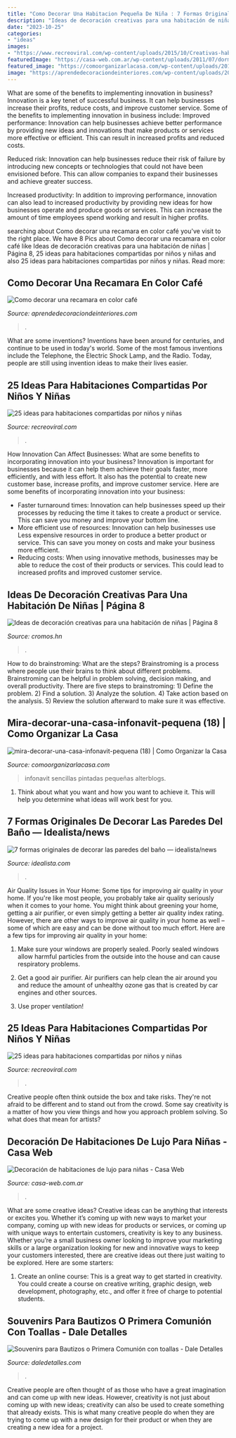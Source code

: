 ```yaml
---
title: "Como Decorar Una Habitacion Pequeña De Niña : 7 Formas Originales De Decorar Las Paredes Del Baño — Idealista/news"
description: "Ideas de decoración creativas para una habitación de niñas"
date: "2023-10-25"
categories:
- "ideas"
images:
- "https://www.recreoviral.com/wp-content/uploads/2015/10/Creativas-habitaciones-compartidas-por-niños-y-niñas-4.jpg"
featuredImage: "https://casa-web.com.ar/wp-content/uploads/2011/07/dormitorio-rosa-para-nena-moderno-elegante-400x300.jpg"
featured_image: "https://comoorganizarlacasa.com/wp-content/uploads/2017/05/mira-decorar-una-casa-infonavit-pequena-18.jpg"
image: "https://aprendedecoraciondeinteriores.com/wp-content/uploads/2016/10/Como-decorar-una-recamara-en-color-café-7.jpg"
---
```



What are some of the benefits to implementing innovation in business?
Innovation is a key tenet of successful business. It can help businesses increase their profits, reduce costs, and improve customer service. Some of the benefits to implementing innovation in business include: 
Improved performance: Innovation can help businesses achieve better performance by providing new ideas and innovations that make products or services more effective or efficient. This can result in increased profits and reduced costs. 

Reduced risk: Innovation can help businesses reduce their risk of failure by introducing new concepts or technologies that could not have been envisioned before. This can allow companies to expand their businesses and achieve greater success. 

Increased productivity: In addition to improving performance, innovation can also lead to increased productivity by providing new ideas for how businesses operate and produce goods or services. This can increase the amount of time employees spend working and result in higher profits.

	

		
searching about Como decorar una recamara en color café you've visit to the right place. We have 8 Pics about Como decorar una recamara en color café like Ideas de decoración creativas para una habitación de niñas | Página 8, 25 ideas para habitaciones compartidas por niños y niñas and also 25 ideas para habitaciones compartidas por niños y niñas. Read more:
		
    
## Como Decorar Una Recamara En Color Café

<img loading=lazy src="https://aprendedecoraciondeinteriores.com/wp-content/uploads/2016/10/Como-decorar-una-recamara-en-color-café-7.jpg" onerror="this.onerror=null;this.src='https://tse2.mm.bing.net/th?id=OIP.x9BF2yFWOrAZWDL4BWCkhwHaKk&amp;pid=15.1';" alt="Como decorar una recamara en color café">

_Source: aprendedecoraciondeinteriores.com_

>. 

	

What are some inventions?
Inventions have been around for centuries, and continue to be used in today's world. Some of the most famous inventions include the Telephone, the Electric Shock Lamp, and the Radio. Today, people are still using invention ideas to make their lives easier.

    
## 25 Ideas Para Habitaciones Compartidas Por Niños Y Niñas

<img loading=lazy src="https://www.recreoviral.com/wp-content/uploads/2015/10/Creativas-habitaciones-compartidas-por-niños-y-niñas-4.jpg" onerror="this.onerror=null;this.src='https://tse3.mm.bing.net/th?id=OIP.R0UxAKtckb5nkf4kS92wUQHaHJ&amp;pid=15.1';" alt="25 ideas para habitaciones compartidas por niños y niñas">

_Source: recreoviral.com_

>. 

	

How Innovation Can Affect Businesses: What are some benefits to incorporating innovation into your business?
Innovation is important for businesses because it can help them achieve their goals faster, more efficiently, and with less effort. It also has the potential to create new customer base, increase profits, and improve customer service. Here are some benefits of incorporating innovation into your business: 
- Faster turnaround times: Innovation can help businesses speed up their processes by reducing the time it takes to create a product or service. This can save you money and improve your bottom line. 
- More efficient use of resources: Innovation can help businesses use Less expensive resources in order to produce a better product or service. This can save you money on costs and make your business more efficient. 
- Reducing costs: When using innovative methods, businesses may be able to reduce the cost of their products or services. This could lead to increased profits and improved customer service.

    
## Ideas De Decoración Creativas Para Una Habitación De Niñas | Página 8

<img loading=lazy src="http://www.cromos.hn/wp-content/uploads/2019/06/8-1.jpg" onerror="this.onerror=null;this.src='https://tse1.mm.bing.net/th?id=OIP.gXahbbNfdhNsS_cDe07Q7QHaKh&amp;pid=15.1';" alt="Ideas de decoración creativas para una habitación de niñas | Página 8">

_Source: cromos.hn_

>. 

	

How to do brainstroming: What are the steps?
Brainstroming is a process where people use their brains to think about different problems. Brainstroming can be helpful in problem solving, decision making, and overall productivity. There are five steps to brainstroming: 1) Define the problem. 2) Find a solution. 3) Analyze the solution. 4) Take action based on the analysis. 5) Review the solution afterward to make sure it was effective.

    
## Mira-decorar-una-casa-infonavit-pequena (18) | Como Organizar La Casa

<img loading=lazy src="https://comoorganizarlacasa.com/wp-content/uploads/2017/05/mira-decorar-una-casa-infonavit-pequena-18.jpg" onerror="this.onerror=null;this.src='https://tse2.mm.bing.net/th?id=OIP._ETr--2BldmNWR6cIwqPUAHaNd&amp;pid=15.1';" alt="mira-decorar-una-casa-infonavit-pequena (18) | Como Organizar la Casa">

_Source: comoorganizarlacasa.com_

>infonavit sencillas pintadas pequeñas alterblogs. 

	

1. Think about what you want and how you want to achieve it. This will help you determine what ideas will work best for you. 

    
## 7 Formas Originales De Decorar Las Paredes Del Baño — Idealista/news

<img loading=lazy src="https://st3.idealista.com/news/archivos/styles/imagen_big_lightbox/public/2019-08/baldosa.jpg?sv=WBME5Bnd&amp;itok=_6ng0tLV" onerror="this.onerror=null;this.src='https://tse3.mm.bing.net/th?id=OIP.O49BZqnYWTWX8IfEDoeENgHaLH&amp;pid=15.1';" alt="7 formas originales de decorar las paredes del baño — idealista/news">

_Source: idealista.com_

>. 

	

Air Quality Issues in Your Home: Some tips for improving air quality in your home.
If you're like most people, you probably take air quality seriously when it comes to your home. You might think about greening your home, getting a air purifier, or even simply getting a better air quality index rating. However, there are other ways to improve air quality in your home as well – some of which are easy and can be done without too much effort. Here are a few tips for improving air quality in your home: 
1) Make sure your windows are properly sealed. Poorly sealed windows allow harmful particles from the outside into the house and can cause respiratory problems.

2) Get a good air purifier. Air purifiers can help clean the air around you and reduce the amount of unhealthy ozone gas that is created by car engines and other sources.

3) Use proper ventilation!

    
## 25 Ideas Para Habitaciones Compartidas Por Niños Y Niñas

<img loading=lazy src="https://www.recreoviral.com/wp-content/uploads/2015/10/Creativas-habitaciones-compartidas-por-niños-y-niñas-12.jpg" onerror="this.onerror=null;this.src='https://tse3.mm.bing.net/th?id=OIP.ZueAjsHcfYZvrHd_8oIy4wHaE8&amp;pid=15.1';" alt="25 ideas para habitaciones compartidas por niños y niñas">

_Source: recreoviral.com_

>. 

	

Creative people often think outside the box and take risks. They're not afraid to be different and to stand out from the crowd. Some say creativity is a matter of how you view things and how you approach problem solving. So what does that mean for artists?

    
## Decoración De Habitaciones De Lujo Para Niñas - Casa Web

<img loading=lazy src="https://casa-web.com.ar/wp-content/uploads/2011/07/dormitorio-rosa-para-nena-moderno-elegante-400x300.jpg" onerror="this.onerror=null;this.src='https://tse2.mm.bing.net/th?id=OIP.n9YsRzWrFHCbnEJTXPPDKAAAAA&amp;pid=15.1';" alt="Decoración de habitaciones de lujo para niñas - Casa Web">

_Source: casa-web.com.ar_

>. 

	

What are some creative ideas?
Creative ideas can be anything that interests or excites you. Whether it’s coming up with new ways to market your company, coming up with new ideas for products or services, or coming up with unique ways to entertain customers, creativity is key to any business. Whether you’re a small business owner looking to improve your marketing skills or a large organization looking for new and innovative ways to keep your customers interested, there are creative ideas out there just waiting to be explored. Here are some starters: 
1) Create an online course: This is a great way to get started in creativity. You could create a course on creative writing, graphic design, web development, photography, etc., and offer it free of charge to potential students.

    
## Souvenirs Para Bautizos O Primera Comunión Con Toallas - Dale Detalles

<img loading=lazy src="https://i2.wp.com/www.daledetalles.com/wp-content/uploads/2017/07/recuerdos-con-toallas12.jpg?resize=501%2C671" onerror="this.onerror=null;this.src='https://tse1.mm.bing.net/th?id=OIP.sq0S9bzj3XPo3dAPkoGPFwHaJ6&amp;pid=15.1';" alt="Souvenirs para Bautizos o Primera Comunión con toallas - Dale Detalles">

_Source: daledetalles.com_

>. 

	

Creative people are often thought of as those who have a great imagination and can come up with new ideas. However, creativity is not just about coming up with new ideas; creativity can also be used to create something that already exists. This is what many creative people do when they are trying to come up with a new design for their product or when they are creating a new idea for a project.

